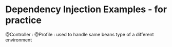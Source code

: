 # Dependency Injection Examples - for practice


@Controller :
@Profile : used to handle same beans type of a different environment  